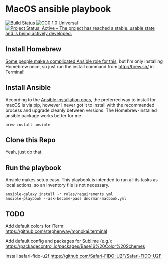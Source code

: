MacOS ansible playbook
======================

[![Build Status](https://travis-ci.org/deekayen/ansible-macbook.svg?branch=main)](https://travis-ci.org/deekayen/ansible-macbook) ![CC0 1.0 Universal](https://img.shields.io/badge/license-CC0--1.0-blue.svg) [![Project Status: Active – The project has reached a stable, usable state and is being actively developed.](https://www.repostatus.org/badges/latest/active.svg)](https://www.repostatus.org/#active)

Install Homebrew
----------------

[Some people make a complicated Ansible role for this](https://github.com/geerlingguy/ansible-role-homebrew/network), but I'm only installing Homebrew once, so just run the install command from http://brew.sh/ in Terminal!

Install Ansible
---------------

According to the [Ansible installation docs](
https://docs.ansible.com/ansible/intro_installation.html#latest-releases-via-pip), the preferred way to install for macOS is via pip, however I never got it to install with the recommended process and upgrade cleanly between versions. The Homebrew-installed ansible package works better for me.

```
brew install ansible
```

Clone this Repo
---------------

Yeah, just do that.

Run the playbook
----------------

Ansible makes setup easy. This playbook is intended to run all its tasks as local actions, so an inventory file is not necessary.

```
ansible-galaxy install -r roles/requirements.yml
ansible-playbook --ask-become-pass dnorman-macbook.yml
```

TODO
----

Add default colors for iTerm:
https://github.com/stephenway/monokai.terminal

Add default config and packages for Sublime (e.g.):
https://packagecontrol.io/packages/Base16%20Color%20Schemes

Install safari-fido-u2f
https://github.com/Safari-FIDO-U2F/Safari-FIDO-U2F
